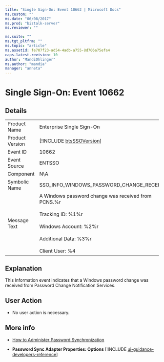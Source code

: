 ```yaml
---
title: "Single Sign-On: Event 10662 | Microsoft Docs"
ms.custom: ""
ms.date: "06/08/2017"
ms.prod: "biztalk-server"
ms.reviewer: ""

ms.suite: ""
ms.tgt_pltfrm: ""
ms.topic: "article"
ms.assetid: fe707f23-ad54-4adb-a755-8d706a75efa4
caps.latest.revision: 10
author: "MandiOhlinger"
ms.author: "mandia"
manager: "anneta"
---
```

# Single Sign-On: Event 10662
## Details  

|                 |                                                                                                                                                                                   |
|-----------------|-----------------------------------------------------------------------------------------------------------------------------------------------------------------------------------|
|  Product Name   |                                                                             Enterprise Single Sign-On                                                                             |
| Product Version |                                                            [!INCLUDE [btsSSOVersion](../includes/btsssoversion-md.md)]                                                            |
|    Event ID     |                                                                                       10662                                                                                       |
|  Event Source   |                                                                                      ENTSSO                                                                                       |
|    Component    |                                                                                        N\A                                                                                        |
|  Symbolic Name  |                                                                     SSO_INFO_WINDOWS_PASSWORD_CHANGE_RECEIVED                                                                     |
|  Message Text   | A Windows password change was received from PCNS.%r<br /><br /> Tracking ID: %1%r<br /><br /> Windows Account: %2%r<br /><br /> Additional Data: %3%r<br /><br /> Client User: %4 |

## Explanation  
 This Information event indicates that a Windows password change was received from Password Change Notification Services.  

## User Action  

-   No user action is necessary.  

## More info

- [How to Administer Password Synchronization](../core/how-to-administer-password-synchronization.md)  

- <strong>Password Sync Adapter Properties: Options</strong> [!INCLUDE [ui-guidance-developers-reference](../includes/ui-guidance-developers-reference.md)]
